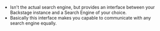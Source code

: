- Isn't the actual search engine, but provides an interface between your Backstage instance and a Search Engine of your choice. 
- Basically this interface makes you capable to communicate with any search engine equally.
